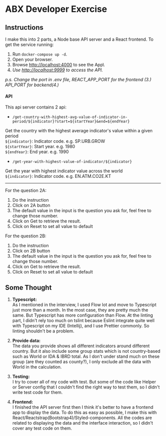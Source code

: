 # ABX Developer Exercise

## Instructions
I make this into 2 parts, a Node base API server and a React frontend. To get the service running:
1. Run `docker-compose up -d`.
2. Open your browser.
3. Browse [http://localhost:4000](http://localhost:4000) to see the App\
4. *Use [http://localhost:9999](http://localhost:9999) to access the API.*

*p.s. Change the port in .env file, REACT_APP_PORT for the frontend (3.) API_PORT for backend(4.)*

#### API
This api server contains 2 api:
- `/get-country-with-highest-avg-value-of-indicator-in-period/${indicator}?start=${startYear}&end=${endYear}`

Get the country with the highest average indicator's value within a given period\
`${indicator}`: Indicator code. e.g. SP.URB.GROW\
`${startYear}`: Start year. e.g. 1980\
`${endYear}`: End year. e.g. 1990


- `/get-year-with-highest-value-of-indicator/${indicator}`

Get the year with highest indicator value across the world\
`${indicator}`: Indicator code. e.g. EN.ATM.CO2E.KT

***

For the question 2A:
1. Do the instruction
2. Click on 2A button
3. The default value in the input is the question you ask for, feel free to change those number.
4. Click on Get to retrieve the result.
5. Click on Reset to set all value to default

For the question 2B:
1. Do the instruction
2. Click on 2B button
3. The default value in the input is the question you ask for, feel free to change those number.
4. Click on Get to retrieve the result.
5. Click on Reset to set all value to default

## Some Thought
1. __Typescript:__\
As I mentioned in the interview, I used Flow lot and move to Typescript just more than a month. 
In the most case, they are pretty much the same. But Typescript has more configuration than Flow. 
At the linting part, I didn't rely too much on tslint because Eslint integrate quite well with Typescript
on my IDE (Intellij), and I use Prettier commonly. So linting shouldn't be a problem.

2. __Provide data:__\
The data you provide shows all different indicators around different country. But it also include some group stats
which is not country-based such as World or IDA & IBRD total. As I don't under stand much on these group 
(are they counted as county?), I only exclude all the data with World in the calculation.

3. __Testing:__\
I try to cover all of my code with test. But some of the code like Helper or Server config that I couldn't find
the right way to test them, so I didn't write test code for them.

4. __Frontend:__\
I finished the API server first then I think it's better to have a frontend app to display the data. 
To do this as easy as possible, I make this with React/Reactstrap(Bootstrap4)/Styled-components. All
the codes are related to displaying the data and the interface interaction, so I didn't cover any test code
on them.



